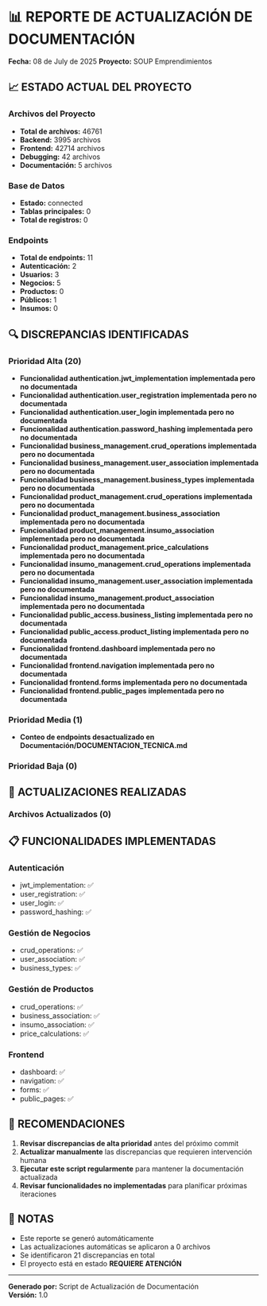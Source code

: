
# 📊 REPORTE DE ACTUALIZACIÓN DE DOCUMENTACIÓN

**Fecha:** 08 de July de 2025
**Proyecto:** SOUP Emprendimientos

## 📈 ESTADO ACTUAL DEL PROYECTO

### Archivos del Proyecto
- **Total de archivos:** 46761
- **Backend:** 3995 archivos
- **Frontend:** 42714 archivos
- **Debugging:** 42 archivos
- **Documentación:** 5 archivos

### Base de Datos
- **Estado:** connected
- **Tablas principales:** 0
- **Total de registros:** 0

### Endpoints
- **Total de endpoints:** 11
- **Autenticación:** 2
- **Usuarios:** 3
- **Negocios:** 5
- **Productos:** 0
- **Públicos:** 1
- **Insumos:** 0

## 🔍 DISCREPANCIAS IDENTIFICADAS

### Prioridad Alta (20)
- **Funcionalidad authentication.jwt_implementation implementada pero no documentada**
- **Funcionalidad authentication.user_registration implementada pero no documentada**
- **Funcionalidad authentication.user_login implementada pero no documentada**
- **Funcionalidad authentication.password_hashing implementada pero no documentada**
- **Funcionalidad business_management.crud_operations implementada pero no documentada**
- **Funcionalidad business_management.user_association implementada pero no documentada**
- **Funcionalidad business_management.business_types implementada pero no documentada**
- **Funcionalidad product_management.crud_operations implementada pero no documentada**
- **Funcionalidad product_management.business_association implementada pero no documentada**
- **Funcionalidad product_management.insumo_association implementada pero no documentada**
- **Funcionalidad product_management.price_calculations implementada pero no documentada**
- **Funcionalidad insumo_management.crud_operations implementada pero no documentada**
- **Funcionalidad insumo_management.user_association implementada pero no documentada**
- **Funcionalidad insumo_management.product_association implementada pero no documentada**
- **Funcionalidad public_access.business_listing implementada pero no documentada**
- **Funcionalidad public_access.product_listing implementada pero no documentada**
- **Funcionalidad frontend.dashboard implementada pero no documentada**
- **Funcionalidad frontend.navigation implementada pero no documentada**
- **Funcionalidad frontend.forms implementada pero no documentada**
- **Funcionalidad frontend.public_pages implementada pero no documentada**

### Prioridad Media (1)
- **Conteo de endpoints desactualizado en Documentación/DOCUMENTACION_TECNICA.md**

### Prioridad Baja (0)

## 🔄 ACTUALIZACIONES REALIZADAS

### Archivos Actualizados (0)

## 📋 FUNCIONALIDADES IMPLEMENTADAS

### Autenticación
- jwt_implementation: ✅
- user_registration: ✅
- user_login: ✅
- password_hashing: ✅

### Gestión de Negocios
- crud_operations: ✅
- user_association: ✅
- business_types: ✅

### Gestión de Productos
- crud_operations: ✅
- business_association: ✅
- insumo_association: ✅
- price_calculations: ✅

### Frontend
- dashboard: ✅
- navigation: ✅
- forms: ✅
- public_pages: ✅

## 🎯 RECOMENDACIONES

1. **Revisar discrepancias de alta prioridad** antes del próximo commit
2. **Actualizar manualmente** las discrepancias que requieren intervención humana
3. **Ejecutar este script regularmente** para mantener la documentación actualizada
4. **Revisar funcionalidades no implementadas** para planificar próximas iteraciones

## 📝 NOTAS

- Este reporte se generó automáticamente
- Las actualizaciones automáticas se aplicaron a 0 archivos
- Se identificaron 21 discrepancias en total
- El proyecto está en estado **REQUIERE ATENCIÓN**

---
**Generado por:** Script de Actualización de Documentación  
**Versión:** 1.0
